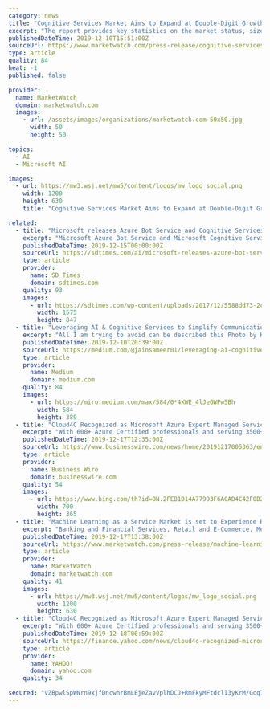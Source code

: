 ```yaml
---
category: news
title: "Cognitive Services Market Aims to Expand at Double-Digit Growth Rate"
excerpt: "The report provides key statistics on the market status, size, share, growth factors of the Cognitive Services. This Report covers the emerging player's data, including: competitive situation, sales, revenue and global market share of top manufacturers are Microsoft Corporation (United States), AWS Inc. (United States), Google (United States ..."
publishedDateTime: 2019-12-10T15:51:00Z
sourceUrl: https://www.marketwatch.com/press-release/cognitive-services-market-aims-to-expand-at-double-digit-growth-rate-2019-12-10
type: article
quality: 84
heat: -1
published: false

provider:
  name: MarketWatch
  domain: marketwatch.com
  images:
    - url: /assets/images/organizations/marketwatch.com-50x50.jpg
      width: 50
      height: 50

topics:
  - AI
  - Microsoft AI

images:
  - url: https://mw3.wsj.net/mw5/content/logos/mw_logo_social.png
    width: 1200
    height: 630
    title: "Cognitive Services Market Aims to Expand at Double-Digit Growth Rate"

related:
  - title: "Microsoft releases Azure Bot Service and Cognitive Services Language Understanding"
    excerpt: "Microsoft Azure Bot Service and Microsoft Cognitive Services Language Understanding (LUIS) are now available. “Conversational AI, or making human and computer interactions more natural, has been a goal since technology became ubiquitous in our society."
    publishedDateTime: 2019-12-15T00:00:00Z
    sourceUrl: https://sdtimes.com/ai/microsoft-releases-azure-bot-service-cognitive-services-language-understanding/
    type: article
    provider:
      name: SD Times
      domain: sdtimes.com
    quality: 93
    images:
      - url: https://sdtimes.com/wp-content/uploads/2017/12/5588dd73-2c97-4efb-9a8e-e24ff0f31806.png
        width: 1575
        height: 847
  - title: "Leveraging AI & Cognitive Services to Simplify Communication"
    excerpt: "All I am trying to avoid can be described this Photo by Kyle Glenn on Unsplash This problem provided me with the unique opportunity to leverage Microsoft Virtual Assitant, with a goal to not only to solve the immediate problem but also to build and ..."
    publishedDateTime: 2019-12-10T20:39:00Z
    sourceUrl: https://medium.com/@jainsameer01/leveraging-ai-cognitive-services-to-simply-communication-dddd116b5997
    type: article
    provider:
      name: Medium
      domain: medium.com
    quality: 84
    images:
      - url: https://miro.medium.com/max/584/0*4XWE_4lJeGWPw5Bh
        width: 584
        height: 389
  - title: "Cloud4C Recognized as Microsoft Azure Expert Managed Service Provider"
    excerpt: "With 600+ Azure Certified professionals and serving 3500+ enterprises on cloud, Cloud4C is enabling customers to achieve seamless digital cloud journeys with specialized solution offering across SAP core Banking, E-commerce, Big Data & analytics, Cyber security, Open Source Databases, AI/ML, Hybrid Cloud, Devops, Automation, IOT, Blockchain and ..."
    publishedDateTime: 2019-12-17T12:35:00Z
    sourceUrl: https://www.businesswire.com/news/home/20191217005363/en/Cloud4C-Recognized-Microsoft-Azure-Expert-Managed-Service
    type: article
    provider:
      name: Business Wire
      domain: businesswire.com
    quality: 54
    images:
      - url: https://www.bing.com/th?id=ON.2FEB1D14A779D3F6ACAD4C42F0D214F2
        width: 700
        height: 365
  - title: "Machine Learning as a Service Market is set to Experience Revolutionary Growth by 2025| Google, Microsoft, IBM, Amazon Web Services"
    excerpt: "Banking and Financial Services, Retail and E-Commerce, Media and Entertainment, Insurance, Healthcare, Defense, Others), Organization Sizes (Small and Medium Enterprises, Large Enterprises) To comprehend Global Machine Learning as a Service market dynamics in the world mainly, the worldwide Machine Learning as a Service market is analyzed ..."
    publishedDateTime: 2019-12-17T13:38:00Z
    sourceUrl: https://www.marketwatch.com/press-release/machine-learning-as-a-service-market-is-set-to-experience-revolutionary-growth-by-2025-google-microsoft-ibm-amazon-web-services-2019-12-17
    type: article
    provider:
      name: MarketWatch
      domain: marketwatch.com
    quality: 41
    images:
      - url: https://mw3.wsj.net/mw5/content/logos/mw_logo_social.png
        width: 1200
        height: 630
  - title: "Cloud4C Recognized as Microsoft Azure Expert Managed Service Provider"
    excerpt: "With 600+ Azure Certified professionals and serving 3500+ enterprises on cloud, Cloud4C is enabling customers to achieve seamless digital cloud journeys with specialized solution offering across SAP core Banking, E-commerce, Big Data & analytics, Cyber security, Open Source Databases, AI/ML, Hybrid Cloud, Devops, Automation, IOT, Blockchain and ..."
    publishedDateTime: 2019-12-18T00:59:00Z
    sourceUrl: https://finance.yahoo.com/news/cloud4c-recognized-microsoft-azure-expert-120000367.html
    type: article
    provider:
      name: YAHOO!
      domain: yahoo.com
    quality: 34

secured: "vZBpwlSpWNrn9xjfDncwhrBmLEjeZavVplhDCJ+RmFkyMFtdclI3yKrM/Gcq7UTdTse0ILNpjOVPkdhEdTw02JmLKsyt/gCA2ULgn5WPOuN2Ztp6m67nFhjxrpteeCSEjMJBDk9I6KClF7S4Yt4UIbBqzEo1m4fTXsZ88cjtVQ6SKOBswp6vh7owUp8x66PENlxzm2Dm0eQLRtZ6/9+w04GcHVRWfn0EbUYgFHzdaaqxS0b7HmQiEZPK9JDT+IhUjLbly+mJYb8mZYRYhh9StA==;4SPC8wJIGm+cYZwJS4ZxmA=="
---
```


